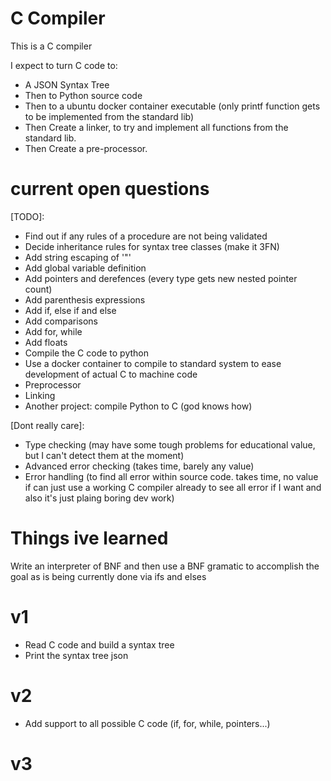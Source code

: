 #  C Compiler

This is a C compiler

I expect to turn C code to:
- A JSON Syntax Tree
- Then to Python source code
- Then to a ubuntu docker container executable (only printf function gets to be implemented from the standard lib)
- Then Create a linker, to try and implement all functions from the standard lib.
- Then Create a pre-processor.

# current open questions

[TODO]:
- Find out if any rules of a procedure are not being validated
- Decide inheritance rules for syntax tree classes (make it 3FN)
- Add string escaping of '"' 
- Add global variable definition
- Add pointers and derefences (every type gets new nested pointer count)
- Add parenthesis expressions
- Add if, else if and else
- Add comparisons
- Add for, while
- Add floats
- Compile the C code to python
- Use a docker container to compile to standard system to ease development of actual C to machine code
- Preprocessor
- Linking
- Another project: compile Python to C (god knows how)

[Dont really care]:
- Type checking (may have some tough problems for educational value, but I can't detect them at the moment)
- Advanced error checking (takes time, barely any value)
- Error handling (to find all error within source code. takes time, no value if can just use a working C compiler already to see all error if I want and also it's just plaing boring dev work)

# Things ive learned

Write an interpreter of BNF and then use a BNF gramatic to accomplish the goal as is being currently done via ifs and elses


# v1

- Read C code and build a syntax tree
- Print the syntax tree json

# v2

- Add support to all possible C code (if, for, while, pointers...)

# v3
